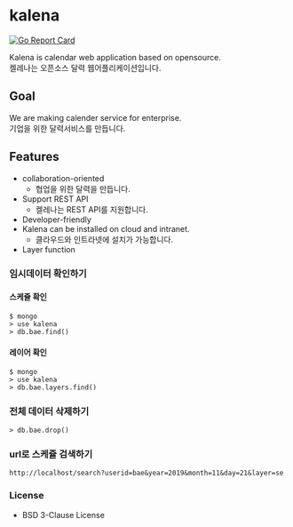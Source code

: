 # kalena
[![Go Report Card](https://goreportcard.com/badge/github.com/lazypic/kalena)](https://goreportcard.com/report/github.com/lazypic/kalena)

Kalena is calendar web application based on opensource.<br>
켈레나는 오픈소스 달력 웹어플리케이션입니다.

## Goal
We are making calender service for enterprise.<br>
기업을 위한 달력서비스를 만듭니다.

## Features
- collaboration-oriented
  - 협업을 위한 달력을 만듭니다.
- Support REST API
  - 켈레나는 REST API를 지원합니다.
- Developer-friendly
- Kalena can be installed on cloud and intranet.
  - 클라우드와 인트라넷에 설치가 가능합니다.
- Layer function


### 임시데이터 확인하기
#### 스케쥴 확인
```
$ mongo
> use kalena
> db.bae.find()
```
#### 레이어 확인
```
$ mongo
> use kalena
> db.bae.layers.find()
```
### 전체 데이터 삭제하기
```
> db.bae.drop()
```

### url로 스케쥴 검색하기
```
http://localhost/search?userid=bae&year=2019&month=11&day=21&layer=se
```

### License
- BSD 3-Clause License

